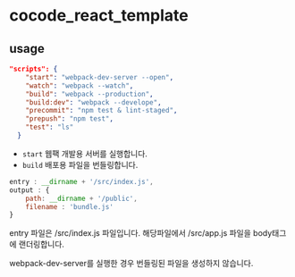 # cocode_react_template

## usage

```json
"scripts": {
    "start": "webpack-dev-server --open",
    "watch": "webpack --watch",
    "build": "webpack --production",
    "build:dev": "webpack --develope",
    "precommit": "npm test & lint-staged",
    "prepush": "npm test",
    "test": "ls"
  }
```

-   ``start`` 웹팩 개발용 서버를 실행합니다.
-   ``build`` 배포용 파일을 번들링합니다.
```javascript
entry : __dirname + '/src/index.js',
output : {
    path: __dirname + '/public',
    filename : 'bundle.js'
}
```
entry 파일은 /src/index.js 파일입니다. 해당파일에서
/src/app.js 파일을 body태그에 랜더링합니다.

webpack-dev-server를 실행한 경우 번들링된 파일을 생성하지 않습니다.


